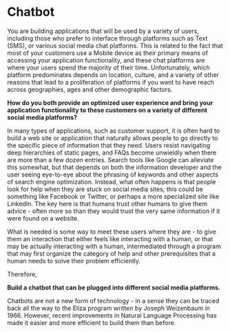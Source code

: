 # Chatbot

You are building applications that will be used by a variety of users, including those who prefer to interface through platforms such as Text (SMS), or various social media chat platforms. This is related to the fact that most of your customers use a Mobile device as their primary means of accessing your application functionality, and these chat platforms are where your users spend the majority of their time.  Unfortunately, which platform predominates depends on location, culture, and a variety of other reasons that lead to a proliferation of platforms if you want to have reach across geographies, ages and other demographic factors.

**How do you both provide an optimized user experience and bring your application functionality to these customers on a variety of different social media platforms?**

In many types of applications, such as customer support, it is often hard to build a web site or application that naturally allows people to go directly to the specific piece of information that they need. Users resist navigating deep hierarchies of static pages, and FAQs become unwieldly when there are more than a few dozen entries.  Search tools like Google can alleviate this somewhat, but that depends on both the information developer and the user seeing eye-to-eye about the phrasing of keywords and other aspects of search engine optimization.  Instead, what often happens is that people look for help when they are stuck on social media sites; this could be something like Facebook or Twitter, or perhaps a more specialized site like LinkedIn.  The key here is that humans trust other humans to give them advice - often more so than they would trust the very same information if it were found on a website. 

What is needed is some way to meet these users where they are - to give them an interaction that either feels like interacting with a human, or that may be actually interacting with a human, intermediated through a program that may first organize the category of help and other prerequisites that a human needs to solve their problem efficiently. 

Therefore,

**Build a chatbot that can be plugged into different social media platforms.**

Chatbots are not a new form of technology - in a sense they can be traced back all the way to the Eliza program written by Joseph Weizenbaum in 1966.  However, recent improvements in Natural Language Processing has made it easier and more efficient to build them than before. 
